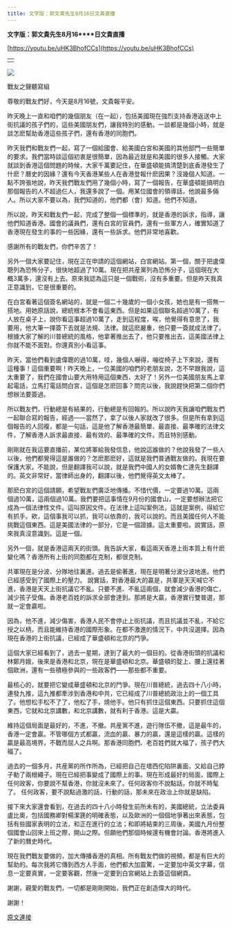 ```yaml
---
title: 文字版：郭文貴先生8月16日文貴直播
---
```


**文字版：****郭文貴先生****8****月****16****日文貴直播**


[https://youtu.be/uHK3BhofCCs](https://youtu.be/uHK3BhofCCs)






|  |
| --- |
|  |  |









[![](https://1.bp.blogspot.com/-zaKqq1FWRBQ/XVpIQ8PCCTI/AAAAAAAAB8s/W91Mim8XPLos4yRMlHBB-rqsxOx6JzTtgCLcBGAs/s400/111.PNG)](https://1.bp.blogspot.com/-zaKqq1FWRBQ/XVpIQ8PCCTI/AAAAAAAAB8s/W91Mim8XPLos4yRMlHBB-rqsxOx6JzTtgCLcBGAs/s1600/111.PNG)


戰友之聲聽寫組



尊敬的戰友們好，今天是8月16號，文貴報平安。


昨天晚上一直和咱們的幾個朋友（在一起），包括美國現在強烈支持香港返送中上街抗議的孩子們的，這些美國朋友們，讓我特別的感動。一談都是幾個小時，就是談怎麽幫助香港這些孩子們，還有香港的同胞們。


昨天我們和戰友們一起，寫了一個給國會、給美國白宮和美國的其他部門一些簡單的要求。我們當時談這個初衷是很簡單，因為最近就是和美國的很多人接觸。大家就談到香港這個問題的時候，大家千萬要記住，在華盛頓能搞清楚到底香港發生了什麽？曆史的因緣？還有今天香港某些人在香港登報什麽因果？沒幾個人知道。一點不誇張地說，昨天我們戰友們用了幾個小時，寫了一個報告，在華盛頓能搞明白那個報告的人不超過仨人，我還多說了一個。用某位國會的領導話，他說最多倆人。所以大家不要以為，我們知道的，他們都（會）知道。他們不知道。


所以說，昨天和戰友們一起，完成了整個一個標準的，就是香港的訴求，指導，讓他們知道香港。國會的議員們，還有白宮的官員們，還有一些軍方人，確實知道了香港現在發生的事的一些因緣，還有一些訴求。他們非常地喜歡。


感謝所有的戰友們，你們辛苦了！


另外一個大家要記住，現在正在申請的這個網站，白宮網站。第一個，關于把盧偉聰列為恐怖分子，很快地超過了10萬。現在把共産黨列為恐怖分子，這個現在大概3萬多，還沒有上去。原來我認為這只是一個戰術，沒有多重要。但是昨天我真正意識到，它是很重要的。


在白宮看著這個簽名網站的，就是一個二十幾歲的一個小女孩，她也是有一搭無一搭地。用她原話說，總統根本不會看這東西。但是如果這個聯名超過10萬了，有人放在桌子上，說你看這事超過10萬了，走到這程度，唉，他覺得有意思了，我要用，他大筆一揮簽下去就是法規、法律。就這麽嚴重，他只要一簽就成法律了。根據大家了解的川普總統的風格，他拿著推出去了，他只要推出去，這美國法律上你就不能不面對。你還真別小看這事。


昨天，當他們看到盧偉聰的過10萬，哇，幾個人嚇得，嘣從椅子上下來說，還有這種事！這個重要啊！昨天晚上，一位美國的咱們的老朋友說，怎不早跟我說，這太重要了，我們在國會山要大用特用這個東西，太好了！另外一位美國朋友馬上拿起電話，立馬打電話問白宮，這個是怎麽回事？問完以後，我說趕快把第二個你們想辦法要簽過。


所以戰友們，行動總是有結果的，行動總是有回報的。所以說昨天我讓咱們戰友們一起聯合寫的報告，經過——當然了，拿了以後人家就改了很多。但是所有拿到這個報告的人回複，都是一句話，這是他了解香港最簡單、最直接、最準確的法律文件，了解香港人訴求最直接、最有效的、最準確的文件。而且特別感動。


剛剛就在我這要直播前，某位將軍給我發信息，他說這誰做的？他說我發了一些人以後，他們都覺得這是誰做的？怎麽那麽好，這就是我們普通戰友做的。我現在要保護大家，不能說，但是翻譯我可以說，就是我們中國人的女婿魯仁達先生翻譯的。英文非常好，當律師出身的，翻譯以後，他們覺得英文太棒了。


那麽白宮的這個請願，希望戰友們廣泛地傳播。不惜代價，一定要過10萬。這兩個過10萬，這兩個過10萬。我們要把這事情在9月份的國會山，一定要想辦法把它成為一個法律性文件。這叫原因文件。在法律上這叫案例法，這就是案例，得給它有抓手。欸，這個事我可以抓，我可以依靠的，我可以說的。而且美國任何人不能挑戰這個東西。這是美國法律的一部分，它是一個證據。這太重要啦。說實話，原來我真沒意識到。這是一個。


另外一個，就是香港這兩天的街頭。我告訴大家，看這兩天香港上街本質上有什麽變化嗎？香港所有上街的同胞都在克制，都很克制。


共軍現在是分波、分隊地往裏進。過去是偷著進，現在是明著分波分波地進。他們已經感受到了國際上的壓力。 說實話，對香港最大的贏是，共軍是天天喊它不進，香港是天天上街抗議它不亂。只要不進、不亂這兩個，就會減少香港的傷亡，減少孩子受傷。香港老百姓的訴求全部會達到。那將是大贏，香港實行雙普選，那就一定會贏啦。


因為，他不進，減少傷害，香港人民不會停止上街抗議，而且抗議並不亂，不給它授之以柄，而且能維持香港的國際形象。在都不激進的情況下，中共沒選擇。因為現在香港的上街抗議，已經成了華盛頓和北京的鬥爭。


這個大家已經看到了，過去一星期，達到了最大的一個目的。從香港街頭的抗議和林鄭月娥，後來是香港和北京，現在是華盛頓和北京。華盛頓的腚上、腰上還挂著個歐洲，還有一些積極參與的一些政客們——那些都不重要。


最核心的，就要把它變成華盛頓和北京的鬥爭。現在川普總統，過去四十八小時，連發九推，這九推都牽涉到香港和中共，它已經成了川普總統政治上的一個工具了。他想松手松不了了，他松了手，燒他手。他只有抓住這個東西。只要抓住這個東西，它就和北京講數，和北京講數，就有利于香港。這是大贏。


維持這個局面是最好的，不進，不撤。共産黨不進，遊行隊伍不撤，這是最牛的，香港一定會贏。不管哪個方式都贏，流血的贏、暴力的贏，還是這樣的贏。這樣的贏是最高境界，不戰而屈人之兵啊。那香港同胞們、老百姓們就大福了，孩子們大福了。


過去的一個多月，共産黨的所作所為，已經把自己在塔西佗陷阱裏面，又給自己脖子勒了兩根繩子。現在已經把事變成了國際上的事。現在形成最好的局面，國際上任何政客，你要說不幫香港，你就沒未來了。任何政客你不說點話，你就不時髦了。 任何政客，要不說點過激的話，行動的話，那未來在政治上你就是缺陷。


接下來大家還會看到，在過去的四十八小時發生前所未有的，美國總統，立法委員盧比奧，包括國務卿對楊潔篪的明確表態，以及歐洲的一個個地爭著出來表態，包括有些國家表明的立法，和正在進行的立法；和即將結束的三周後，美國九月份整個國會山回來上班之際，開山之際。但願他們那個時候還有機會討論。香港將進入了新的曆史時代。


現在我們戰友要做的，加大傳播香港的真相。所有戰友們做的視頻，都是有巨大的幫助的。每次我將它傳到西方人手面，他們都大加震驚，一定要加中英文字幕，信息一定要真實，一定要客觀，然後一定要到白宮網站上去簽這個網頁。


謝謝，親愛的戰友們，一切都是剛剛開始，我們正在創造偉大的時代。


謝謝！

[原文連接](http://littleantvoice.blogspot.com/2019/08/816.html)